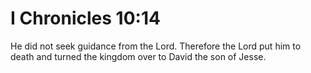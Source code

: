 # I Chronicles 10:14

He did not seek guidance from the Lord. Therefore the Lord put him to death and turned the kingdom over to David the son of Jesse.
